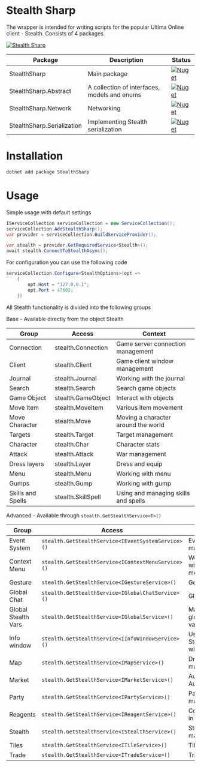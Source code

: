 # Stealth Sharp

The wrapper is intended for writing scripts for the popular Ultima Online client - Stealth. Consists of 4 packages.

[![Stealth Sharp](https://github.com/Maxwellwr/StealthSharp/actions/workflows/nuget.yml/badge.svg)](https://github.com/Maxwellwr/StealthSharp/actions/workflows/nuget.yml)

| Package | Description | Status |
| ------ | ------ | ------ |
| StealthSharp | Main package | [![Nuget](https://img.shields.io/nuget/v/StealthSharp?style=plastic)](https://www.nuget.org/packages/StealthSharp/) |
| StealthSharp.Abstract | A collection of interfaces, models and enums | [![Nuget](https://img.shields.io/nuget/v/StealthSharp.Abstract?style=plastic)](https://www.nuget.org/packages/StealthSharp.Abstract/) |
| StealthSharp.Network | Networking | [![Nuget](https://img.shields.io/nuget/v/StealthSharp.Network?style=plastic)](https://www.nuget.org/packages/StealthSharp.Network/) |
| StealthSharp.Serialization | Implementing Stealth serialization | [![Nuget](https://img.shields.io/nuget/v/StealthSharp.Serialization?style=plastic)](https://www.nuget.org/packages/StealthSharp.Serialization/) |

# Installation

```shell
dotnet add package StealthSharp
```

# Usage

Simple usage with default settings
```c#
IServiceCollection serviceCollection = new ServiceCollection();
serviceCollection.AddStealthSharp();
var provider = serviceCollection.BuildServiceProvider();

var stealth = provider.GetRequiredService<Stealth>();
await stealth.ConnectToStealthAsync();
```

For configuration you can use the following code
```c#
serviceCollection.Configure<StealthOptions>(opt =>
    {
        opt.Host = "127.0.0.1";
        opt.Port = 47602;
    })
```

All Stealth functionality is divided into the following groups

Base - Available directly from the object Stealth

| Group | Access | Context |
| ---- | ---- | ----|
| Connection | stealth.Connection | Game server connection management |
| Client | stealth.Client | Game client window management |
| Journal | stealth.Journal | Working with the journal |
| Search | stealth.Search | Search game objects |
| Game Object | stealth.GameObject | Interact with objects  |
| Move Item | stealth.MoveItem | Various item movement |
| Move Character | stealth.Move | Moving a character around the world |
| Targets | stealth.Target | Target management |
| Character | stealth.Char | Character stats |
| Attack | stealth.Attack | War management |
| Dress layers | stealth.Layer | Dress and equip |
| Menu | stealth.Menu | Working with menu |
| Gumps | stealth.Gump | Working with gump |
| Skills and Spells | stealth.SkillSpell | Using and managing skills and spells |

Advanced - Available through `stealth.GetStealthService<T>()`

| Group | Access | Context |
| ---- | ---- | ----|
| Event System | `stealth.GetStealthService<IEventSystemService>()` | Event management |
| Context Menu | `stealth.GetStealthService<IContextMenuService>()` | Working with context menu |
| Gesture | `stealth.GetStealthService<IGestureService>()` | Gestures |
| Global Chat | `stealth.GetStealthService<IGlobalChatService>()` | Global chat |
| Global Stealth Vars | `stealth.GetStealthService<IGlobalService>()` | Managing global variables |
| Info window | `stealth.GetStealthService<IInfoWindowService>()` | Using Stealth info window |
| Map | `stealth.GetStealthService<IMapService>()` | Draw on map |
| Market | `stealth.GetStealthService<IMarketService>()` | AutoBuy and AutoSell |
| Party | `stealth.GetStealthService<IPartyService>()` | Party management |
| Reagents | `stealth.GetStealthService<IReagentService>()` | Count regs in Backpack |
| Stealth | `stealth.GetStealthService<IStealthService>()` | Stealth management |
| Tiles | `stealth.GetStealthService<ITileService>()` | Tiles |
| Trade | `stealth.GetStealthService<ITradeService>()` | Trading |
